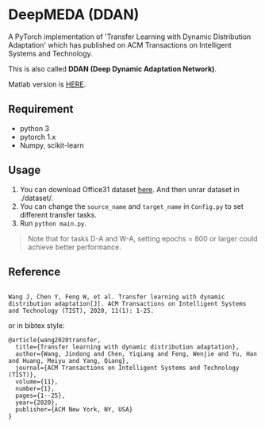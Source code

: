 # DeepMEDA (DDAN)

A PyTorch implementation of 'Transfer Learning with Dynamic Distribution Adaptation' which has published on ACM Transactions on Intelligent Systems and Technology.

This is also called **DDAN (Deep Dynamic Adaptation Network)**.

Matlab version is [HERE](https://github.com/jindongwang/transferlearning/tree/master/code/traditional/MEDA/matlab).

## Requirement

* python 3
* pytorch 1.x
* Numpy, scikit-learn

## Usage

1. You can download Office31 dataset [here](https://pan.baidu.com/s/1o8igXT4#list/path=%2F). And then unrar dataset in ./dataset/.
2. You can change the `source_name` and `target_name` in `Config.py` to set different transfer tasks.
3. Run `python main.py`.

> Note that for tasks D-A and W-A, setting epochs = 800 or larger could achieve better performance.

## Reference

```

Wang J, Chen Y, Feng W, et al. Transfer learning with dynamic distribution adaptation[J]. ACM Transactions on Intelligent Systems and Technology (TIST), 2020, 11(1): 1-25.

```

or in bibtex style:

```
@article{wang2020transfer,
  title={Transfer learning with dynamic distribution adaptation},
  author={Wang, Jindong and Chen, Yiqiang and Feng, Wenjie and Yu, Han and Huang, Meiyu and Yang, Qiang},
  journal={ACM Transactions on Intelligent Systems and Technology (TIST)},
  volume={11},
  number={1},
  pages={1--25},
  year={2020},
  publisher={ACM New York, NY, USA}
}
```
